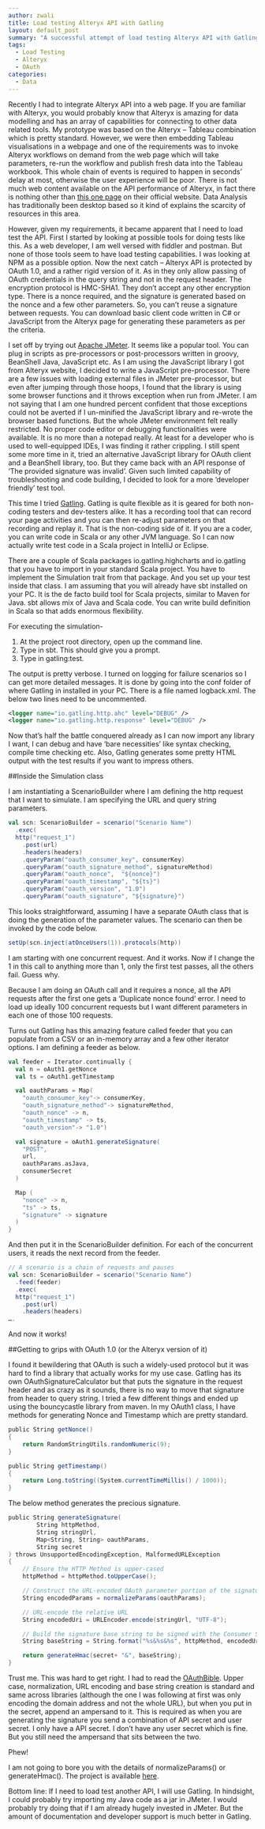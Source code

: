 ```yaml
---
author: zwali
title: Load testing Alteryx API with Gatling
layout: default_post
summary: "A successful attempt of load testing Alteryx API with Gatling and a not-so-successful attempt with Apache JMeter"
tags:
  - Load Testing
  - Alteryx
  - OAuth
categories:
  - Data
---
```


Recently I had to integrate Alteryx API into a web page. If you are familiar with Alteryx, you would probably know that Alteryx is amazing for data modelling and has an array of capabilities for connecting to other data related tools. My prototype was based on the Alteryx – Tableau combination which is pretty standard. However, we were then embedding Tableau visualisations in a webpage and one of the requirements was to invoke Alteryx workflows on demand from the web page which will take parameters, re-run the workflow and publish fresh data into the Tableau workbook. This whole chain of events is required to happen in seconds’ delay at most, otherwise the user experience will be poor. There is not much web content available on the API performance of Alteryx, in fact there is nothing other than [this one page](https://gallery.alteryx.com/api-docs/) on their official website. Data Analysis has traditionally been desktop based so it kind of explains the scarcity of resources in this area.

However, given my requirements, it became apparent that I need to load test the API. First I started by looking at possible tools for doing tests like this. As a web developer, I am well versed with fiddler and postman. But none of those tools seem to have load testing capabilities. I was looking at NPM as a possible option. Now the next catch – Alteryx API is protected by OAuth 1.0, and a rather rigid version of it. As in they only allow passing of OAuth credentials in the query string and not in the request header. The encryption protocol is HMC-SHA1. They don’t accept any other encryption type. There is a nonce required, and the signature is generated based on the nonce and a few other parameters. So, you can’t reuse a signature between requests. You can download basic client code written in C# or JavaScript from the Alteryx page for generating these parameters as per the criteria.

I set off by trying out [Apache JMeter](http://jmeter.apache.org/). It seems like a popular tool. You can plug in scripts as pre-processors or post-processors written in groovy, BeanShell Java, JavaScript etc. As I am using the JavaScript library I got from Alteryx website, I decided to write a JavaScript pre-processor. There are a few issues with loading external files in JMeter pre-processor, but even after jumping through those hoops, I found that the library is using some browser functions and it throws exception when run from JMeter. I am not saying that I am one hundred percent confident that those exceptions could not be averted if I un-minified the JavaScript library and re-wrote the browser based functions. But the whole JMeter environment felt really restricted. No proper code editor or debugging functionalities were available. It is no more than a notepad really. At least for a developer who is used to well-equipped IDEs, I was finding it rather crippling. I still spent some more time in it, tried an alternative JavaScript library for OAuth client and a BeanShell library, too. But they came back with an API response of ‘The provided signature was invalid’. Given such limited capability of troubleshooting and code building, I decided to look for a more ‘developer friendly’ test tool.

This time I tried [Gatling](http://gatling.io/). Gatling is quite flexible as it is geared for both non-coding testers and dev-testers alike. It has a recording tool that can record your page activities and you can then re-adjust parameters on that recording and replay it. That is the non-coding side of it. If you are a coder, you can write code in Scala or any other JVM language. So I can now actually write test code in a Scala project in IntelliJ or Eclipse.

There are a couple of Scala packages io.gatling.highcharts and io.gatling that you have to import in your standard Scala project. You have to implement the Simulation trait from that package. And you set up your test inside that class. I am assuming that you will already have sbt installed on your PC. It is the de facto build tool for Scala projects, similar to Maven for Java. sbt allows mix of Java and Scala code. You can write build definition in Scala so that adds enormous flexibility.

For executing the simulation-

<ol>
  <li>At the project root directory, open up the command line.</li>
  <li>Type in sbt. This should give you a prompt.</li>
  <li>Type in gatling:test.</li>
</ol>

The output is pretty verbose. I turned on logging for failure scenarios so I can get more detailed messages. It is done by going into the conf folder of where Gatling in installed in your PC. There is a file named logback.xml. The below two lines need to be uncommented.

~~~ xml
<logger name="io.gatling.http.ahc" level="DEBUG" />
<logger name="io.gatling.http.response" level="DEBUG" />
~~~

Now that’s half the battle conquered already as I can now import any library I want, I can debug and have ‘bare necessities’ like syntax checking, compile time checking etc. Also, Gatling generates some pretty HTML output with the test results if you want to impress others.

##Inside the Simulation class

I am instantiating a ScenarioBuilder where I am defining the http request that I want to simulate. I am specifying the URL and query string parameters.

~~~ scala
val scn: ScenarioBuilder = scenario("Scenario Name")
  .exec(
  http("request_1")
    .post(url)
    .headers(headers)
    .queryParam("oauth_consumer_key", consumerKey)
    .queryParam("oauth_signature_method", signatureMethod)
    .queryParam("oauth_nonce",  "${nonce}")
    .queryParam("oauth_timestamp", "${ts}")
    .queryParam("oauth_version", "1.0")
    .queryParam("oauth_signature", "${signature}")
~~~

This looks straightforward, assuming I have a separate OAuth class that is doing the generation of the parameter values.
The scenario can then be invoked by the code below.

~~~ scala
setUp(scn.inject(atOnceUsers(1)).protocols(http))
~~~

I am starting with one concurrent request. And it works. Now if I change the 1 in this call to anything more than 1, only the first test passes, all the others fail. Guess why.

Because I am doing an OAuth call and it requires a nonce, all the API requests after the first one gets a ‘Duplicate nonce found’ error. I need to load up ideally 100 concurrent requests but I want different parameters in each one of those 100 requests.

Turns out Gatling has this amazing feature called feeder that you can populate from a CSV or an in-memory array and a few other iterator options. I am defining a feeder as below.

~~~ scala
val feeder = Iterator.continually {
  val n = oAuth1.getNonce
  val ts = oAuth1.getTimestamp

  val oauthParams = Map(
    "oauth_consumer_key"-> consumerKey,
    "oauth_signature_method"-> signatureMethod,
    "oauth_nonce" -> n,
    "oauth_timestamp" -> ts,
    "oauth_version"-> "1.0")

  val signature = oAuth1.generateSignature(
    "POST",
    url,
    oauthParams.asJava,
    consumerSecret
  )

  Map (
    "nonce" -> n,
    "ts" -> ts,
    "signature" -> signature
  )
}
~~~

And then put it in the ScenarioBuilder definition. For each of the concurrent users, it reads the next record from the feeder.

~~~ scala
// A scenario is a chain of requests and pauses
val scn: ScenarioBuilder = scenario("Scenario Name")
  .feed(feeder)
  .exec(
  http("request_1")
    .post(url)
    .headers(headers)
….
~~~

And now it works!

##Getting to grips with OAuth 1.0 (or the Alteryx version of it)

I found it bewildering that OAuth is such a widely-used protocol but it was hard to find a library that actually works for my use case. Gatling has its own OAuthSignatureCalculator but that puts the signature in the request header and as crazy as it sounds, there is no way to move that signature from header to query string. I tried a few different things and ended up using the bouncycastle library from maven. In my OAuth1 class, I have methods for generating Nonce and Timestamp which are pretty standard.

<div></div>

~~~ scala
public String getNonce()
{
    return RandomStringUtils.randomNumeric(9);
}

public String getTimestamp()
{
    return Long.toString((System.currentTimeMillis() / 1000));
}
~~~

The below method generates the precious signature.

~~~ scala
public String generateSignature(
        String httpMethod,
        String stringUrl,
        Map<String, String> oauthParams,
        String secret
) throws UnsupportedEncodingException, MalformedURLException
{
    // Ensure the HTTP Method is upper-cased
    httpMethod = httpMethod.toUpperCase();

    // Construct the URL-encoded OAuth parameter portion of the signature base string
    String encodedParams = normalizeParams(oauthParams);

    // URL-encode the relative URL
    String encodedUri = URLEncoder.encode(stringUrl, "UTF-8");

    // Build the signature base string to be signed with the Consumer Secret
    String baseString = String.format("%s&%s&%s", httpMethod, encodedUri, encodedParams);

    return generateHmac(secret+ "&", baseString);
}
~~~

Trust me. This was hard to get right. I had to read the [OAuthBible](http://oauthbible.com/). Upper case, normalization, URL encoding and base string creation is standard and same across libraries (although the one I was following at first was only encoding the domain address and not the whole URL), but when you put in the secret, append an ampersand to it. This is required as when you are generating the signature you send a combination of API secret and user secret. I only have a API secret. I don’t have any user secret which is fine. But you still need the ampersand that sits between the two.

Phew!

I am not going to bore you with the details of normalizeParams() or generateHmac(). The project is available [here](https://github.com/ZinatWali/Alteryx-API-Client).

Bottom line: If I need to load test another API, I will use Gatling. In hindsight, I could probably try importing my Java code as a jar in JMeter. I would probably try doing that if I am already hugely invested in JMeter. But the amount of documentation and developer support is much better in Gatling.
